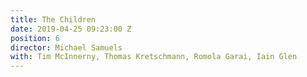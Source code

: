 ```yaml
---
title: The Children
date: 2019-04-25 09:23:00 Z
position: 6
director: Michael Samuels
with: Tim McInnerny, Thomas Kretschmann, Romola Garai, Iain Glen
---
```



